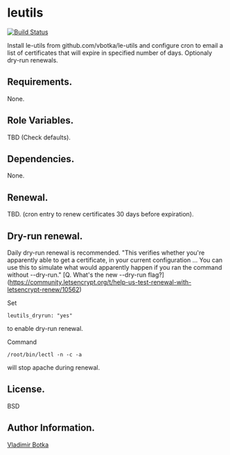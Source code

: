 leutils
=======

[![Build Status](https://travis-ci.org/vbotka/ansible-leutils.svg?branch=master)](https://travis-ci.org/vbotka/ansible-leutils)

Install le-utils from github.com/vbotka/le-utils and configure cron to
email a list of certificates that will expire in specified number of
days. Optionaly dry-run renewals.


Requirements.
------------

None.


Role Variables.
--------------

TBD (Check defaults).


Dependencies.
------------

None.


Renewal.
-------

TBD. (cron entry to renew certificates 30 days before expiration).


Dry-run renewal.
---------------

Daily dry-run renewal is recommended. "This verifies whether you're
apparently able to get a certificate, in your current configuration
... You can use this to simulate what would apparently happen if you
ran the command without --dry-run."
[Q. What's the new --dry-run flag?]
(https://community.letsencrypt.org/t/help-us-test-renewal-with-letsencrypt-renew/10562)

Set
```
leutils_dryrun: "yes"
```
to enable dry-run renewal.

Command
```
/root/bin/lectl -n -c -a
```
will stop apache during renewal.


License.
-------

BSD


Author Information.
------------------

[Vladimir Botka](https://botka.link)
